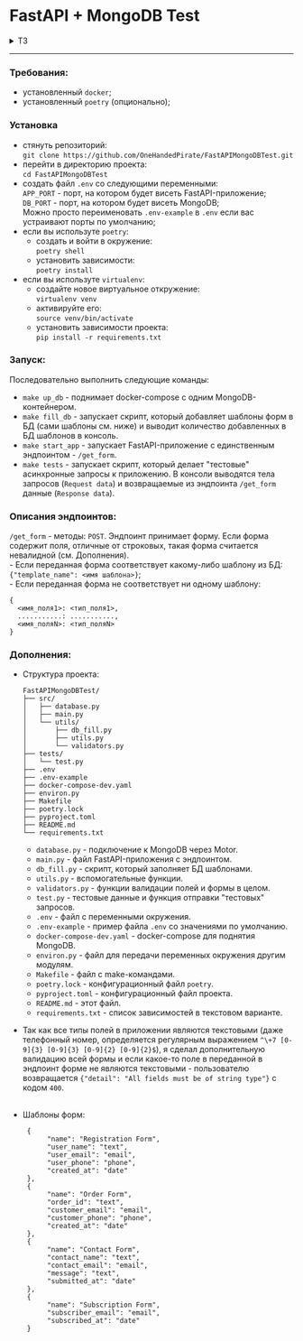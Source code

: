 # FastAPI + MongoDB Test

<details>
  <summary>ТЗ</summary>
  
  Web-приложение для определения заполненных форм.
По поводу сроков выполнения: тестовые задания принимаются до тех пор, пока открыта вакансия.

Результат лучше всего присылать ссылкой на репозиторий Github

В базе данных хранится список шаблонов форм.

Шаблон формы, это структура, которая задается уникальным набором полей, с указанием их типов.

Пример шаблона формы:

```
{
    "name": "Form template name",
    "field_name_1": "email",
    "field_name_2": "phone"
}
```


Всего должно поддерживаться четыре типа данных полей:<br> 
email<br>
телефон<br>
дата<br>
текст<br>

Все типы кроме текста должны поддерживать валидацию. Телефон передается в стандартном формате <b>+7 xxx xxx xx xx</b>, дата передается в формате <b>DD.MM.YYYY</b> или <b>YYYY-MM-DD</b>.

Имя шаблона формы задается в свободной форме, например MyForm или Order Form.
Имена полей также задаются в свободной форме (желательно осмысленно), например user_name, order_date или lead_email.

На вход по урлу <b>/get_form</b> POST запросом передаются данные такого вида:
<b>f_name1=value1&f_name2=value2</b>

В ответ нужно вернуть имя шаблона формы, если она была найдена.
Чтобы найти подходящий шаблон нужно выбрать тот, поля которого совпали с полями в присланной форме. Совпадающими считаются поля, у которых совпали имя и тип значения. Полей в пришедшей форме может быть больше чем в шаблоне, в этом случае шаблон все равно будет считаться подходящим. Самое главное, чтобы все поля шаблона присутствовали в форме.

Если подходящей формы не нашлось, вернуть ответ в следующем формате:

```
{
    f_name1: FIELD_TYPE,
    f_name2: FIELD_TYPE
}
```


где FIELD_TYPE это тип поля, выбранный на основе правил валидации, проверка правил должна производиться в следующем порядке дата, телефон, email, текст.

В качестве базы данных рекомендуем использовать tinyDB, вместе с исходниками задания должен поставляться файл с тестовой базой, содержащей шаблоны форм. Но если сможете поднять и использовать контейнер Docker с MongoDB - это будет отличное решение, однако оно может отнять у вас много времени и не является обязательным.

Также в комплекте должен быть скрипт, который совершает тестовые запросы. Если окружение приложения подразумевает что-то выходящее за рамки virtualenv, то все должно быть упаковано в Docker контейнеры или таким способом, чтобы не приходилось ставить дополнительные пакеты и утилиты на машине. Все необходимые действия для настройки и запуска приложения должны находится в файле README.

Версия Python остается на ваш выбор. Мы рекомендуем использовать версию 3.6 и выше.

<b>Входные данные для веб-приложения:</b><br>
Список полей со значениями в теле POST запроса.

<b>Выходные данные:</b><br>
Имя наиболее подходящей данному списку полей формы, при отсутствии совпадений с известными формами произвести типизацию полей на лету и вернуть список полей с их типами.

  
</details>

<hr>

### Требования:

- установленный `docker`;
- установленный `poetry` (опционально);

### Установка

- стянуть репозиторий:<br>`git clone https://github.com/OneHandedPirate/FastAPIMongoDBTest.git`
- перейти в директорию проекта:<br>`cd FastAPIMongoDBTest`
- создать файл `.env` со следующими переменными:<br>`APP_PORT` - порт, на котором будет висеть FastAPI-приложение;<br>`DB_PORT` - порт, на котором будет висеть MongoDB;<br>Можно просто переименовать `.env-example` в `.env` если ваc устраивают порты по умолчанию; 
- если вы используте `poetry`:
    + создать и войти в окружение:<br>`poetry shell`
    + установить зависимости:<br>`poetry install`
- если вы используте `virtualenv`:
    + создайте новое виртуальное откружение:<br>`virtualenv venv`
    + активируйте его:<br>`source venv/bin/activate`
    + установить зависимости проекта:<br>`pip install -r requirements.txt`

### Запуск:
Последовательно выполнить следующие команды:

- `make up_db` - поднимает docker-compose c одним MongoDB-контейнером.
- `make fill_db` - запускает скрипт, который добавляет шаблоны форм в БД (сами шаблоны см. ниже) и выводит количество добавленных в БД шаблонов в консоль.
- `make start_app` - запускает FastAPI-приложение с единственным эндпоинтом - `/get_form`.
- `make tests` - запускает скрипт, который делает "тестовые" асинхронные запросы к приложению. В консоли выводятся тела запросов (`Request data`) и возвращаемые из эндпоинта `/get_form` данные (`Response data`).


### Описания эндпоинтов:
`/get_form` - методы: `POST`. Эндпоинт принимает форму. Если форма содержит поля, отличные от строковых, такая форма считается невалидной (см. Дополнения).<br>- Если переданная форма соответствует какому-либо шаблону из БД:<br>`{"template_name": <имя шаблона>}`;<br>- Если переданная форма не соответствует ни одному шаблону:<br>
```
{
  <имя_поля1>: <тип_поля1>,
  ...........: ...........,
  <имя_поляN>: <тип_поляN>
}
``` 

### Дополнения:
- Структура проекта:<br>
    ```
    FastAPIMongoDBTest/
    ├── src/
    │   ├── database.py
    │   ├── main.py
    │   └── utils/
    │       ├── db_fill.py
    │       ├── utils.py
    │       └── validators.py
    ├── tests/
    │   └── test.py
    ├── .env
    ├── .env-example
    ├── docker-compose-dev.yaml
    ├── environ.py
    ├── Makefile
    ├── poetry.lock
    ├── pyproject.toml
    ├── README.md
    └── requirements.txt
    ```
    + `database.py` - подключение к MongoDB через Motor.
    + `main.py` - файл FastAPI-приложения с эндпоинтом.
    + `db_fill.py` - скрипт, который заполняет БД шаблонами.
    + `utils.py` - вспомогательные функции.
    + `validators.py` - функции валидации полей и формы в целом.
    + `test.py` - тестовые данные и функция отправки "тестовых" запросов.
    + `.env` - файл с переменными окружения.
    + `.env-example` - пример файла `.env` со значениями по умолчанию.
    + `docker-compose-dev.yaml` - docker-compose для поднятия MongoDB.
    + `environ.py` - файл для передачи переменных окружения другим модулям.
    + `Makefile` - файл с make-командами.
    + `poetry.lock` - конфигурационный файл `poetry`.
    + `pyproject.toml` - конфигурационный файл проекта.
    + `README.md` - этот файл.
    + `requirements.txt` - список зависимостей в текстовом варианте.
  

- Так как все типы полей в приложении являются текстовыми (даже телефонный номер, определяется регулярным выражением `^\+7 [0-9]{3} [0-9]{3} [0-9]{2} [0-9]{2}$`), я сделал дополнительную валидацию всей формы и если какое-то поле в переданной в эндпоинт форме не являются текстовыми - пользователю возвращается `{"detail": "All fields must be of string type"}` с кодом `400`.<br><br> 

- Шаблоны форм:<br>
    ```
     {
          "name": "Registration Form",
          "user_name": "text",
          "user_email": "email",
          "user_phone": "phone",
          "created_at": "date"
     },
     {
          "name": "Order Form",
          "order_id": "text",
          "customer_email": "email",
          "customer_phone": "phone",
          "created_at": "date"
     },
     {
          "name": "Contact Form",
          "contact_name": "text",
          "contact_email": "email",
          "message": "text",
          "submitted_at": "date"
     },
     {
          "name": "Subscription Form",
          "subscriber_email": "email",
          "subscribed_at": "date"
     }
    ```
  